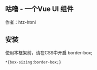 ## 咕噜 - 一个Vue UI 组件

作者：htz-html

## 安装

使用本框架前，请在CSS中开启 border-box;
```
*{box-sizing:border-box;}
```